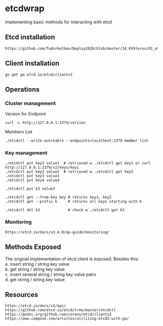 # etcdwrap
Implementing basic methods for interacting with etcd

## Etcd installation
```
https://github.com/TudorHulban/Deploy2020/blob/master/16_KVStores/01_etcd.md
```

## Client installation 
```
go get go.etcd.io/etcd/clientv3
```

## Operations
### Cluster management
Version for Endpoint
```
curl -L http://127.0.0.1:2379/version

```

Members List
```
./etcdctl --write-out=table --endpoints=localhost:2379 member list
```

### Key management
```
./etcdctl put key1 value1  # retrieved w ./etcdctl get key1 or curl http://127.0.0.1:2379/v2/keys/key1
./etcdctl put key2 value2  # retrieved w ./etcdctl get key2
./etcdctl put key3 value3 
./etcdctl put key4 value4 

./etcdctl put k3 value3 

./etcdctl get --from-key key # returns key1, key2
./etcdctl get --prefix k     # returns all keys starting with k

./etcdctl del k3             # check w ./etcdctl get k3
```
### Monitoring
```
https://etcd.io/docs/v3.4.0/op-guide/monitoring/
```


## Methods Exposed
The original implementation of etcd client is exposed. Besides this:<br/>
a. insert string / string key value<br/>
b. get string / string key value<br/>
c. insert several string / string key value pairs<br/>
d. get string / string key value<br/>




## Resources
```
https://etcd.io/docs/v2/api/
https://github.com/etcd-io/etcd/tree/master/etcdctl
https://godoc.org/github.com/coreos/etcd/clientv3
https://www.compose.com/articles/utilizing-etcd3-with-go/
```

